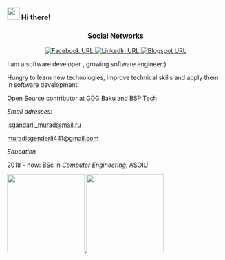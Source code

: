 ### <img src="https://github.com/TheDudeThatCode/TheDudeThatCode/blob/master/Assets/Hi.gif" width="29px"> Hi there!
<h3 align="center">Social Networks</h3>

<p align="center">
  
<a href="https://www.facebook.com/muradisgandar">
<img alt="Facebook URL" src="https://img.shields.io/twitter/url?label=Facebook&logo=Facebook&url=https%3A%2F%2Fwww.linkedin.com%2Fin%2Fmuradisgandar%2F">
</a>  

<a href="https://www.linkedin.com/in/murad-isgandarli-23500b198/">
<img alt="LinkedIn URL" src="https://img.shields.io/twitter/url?label=LinkedIn&logo=LinkedIn&url=https%3A%2F%2Fwww.linkedin.com%2Fin%2Fmurad-isgandarli-23500b198%2F">
</a> 

<a href="https://muradisgandarli.blogspot.com/">
<img alt="Blogspot URL" src="https://img.shields.io/badge/Blogspot-Blog-red">
</a> 



</p>

I am a software developer , growing software engineer:)

Hungry to learn new technologies, improve technical skills and apply them in software development.

Open Source contributor at [GDG Baku](https://github.com/orgs/GDG-Baku/) and [BSP Tech](https://github.com/orgs/bsp-tech/)

*Email adresses:*

isgandarli_murad@mail.ru

muradisgenderli441@gmail.com

*Education*

2018 - now: BSc in *Computer Engineering*, [ASOIU](http://www.asoiu.edu.az/en)


<a href="https://github.com/muradisgandar">
  <img height="180em" src="https://github-readme-stats.vercel.app/api?username=muradisgandar&zsh-theme&show_icons=true" />
  <img height="180em" src="https://github-readme-stats.vercel.app/api/top-langs/?username=muradisgandar&zsh-theme&layout=compact" />
</a>

   

   
